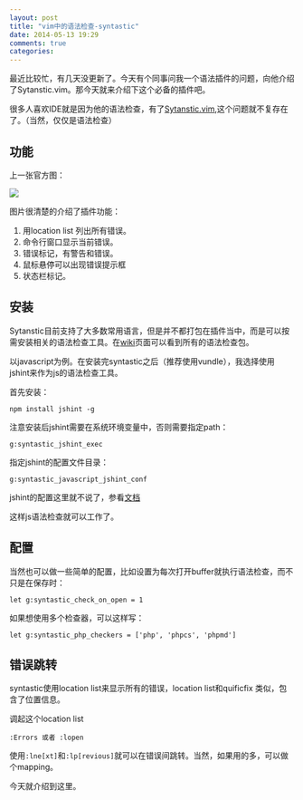 ```yaml
---
layout: post
title: "vim中的语法检查-syntastic"
date: 2014-05-13 19:29
comments: true
categories: 
---
```

最近比较忙，有几天没更新了。今天有个同事问我一个语法插件的问题，向他介绍了Sytanstic.vim。那今天就来介绍下这个必备的插件吧。

很多人喜欢IDE就是因为他的语法检查，有了[Sytanstic.vim](https://github.com/scrooloose/syntastic),这个问题就不复存在了。（当然，仅仅是语法检查）

## 功能

上一张官方图：

![](http://foocoder.qiniudn.com/blog/syntasticsyntastic.png?token=hYfsyKwhHPe-Ga-1Hypx5F8CwimEywvTI8XdNpEm:z6zQYbdezgOYcKfzok7LEkuRDkg=:eyJTIjoiZm9vY29kZXIucWluaXVkbi5jb20vYmxvZy9zeW50YXN0aWNzeW50YXN0aWMucG5nIiwiRSI6MTQwMDA2ODU2N30=)

<!--more-->

图片很清楚的介绍了插件功能：

1. 用location list 列出所有错误。
2. 命令行窗口显示当前错误。
3. 错误标记，有警告和错误。
4. 鼠标悬停可以出现错误提示框
5. 状态栏标记。

## 安装
Sytanstic目前支持了大多数常用语言，但是并不都打包在插件当中，而是可以按需安装相关的语法检查工具。在[wiki](https://github.com/scrooloose/syntastic/wiki/Syntax-Checkers)页面可以看到所有的语法检查包。

以javascript为例。在安装完syntastic之后（推荐使用vundle），我选择使用jshint来作为js的语法检查工具。

首先安装：

	npm install jshint -g
	
注意安装后jshint需要在系统环境变量中，否则需要指定path：

	g:syntastic_jshint_exec
	
指定jshint的配置文件目录：

	g:syntastic_javascript_jshint_conf
	
jshint的配置这里就不说了，参看[文档](http://jshint.com/docs/)

这样js语法检查就可以工作了。

## 配置

当然也可以做一些简单的配置，比如设置为每次打开buffer就执行语法检查，而不只是在保存时：

	let g:syntastic_check_on_open = 1
	    
如果想使用多个检查器，可以这样写：

	let g:syntastic_php_checkers = ['php', 'phpcs', 'phpmd']

## 错误跳转
syntastic使用location list来显示所有的错误，location list和quificfix 类似，包含了位置信息。

调起这个location list
	
	:Errors 或者 :lopen

使用`:lne[xt]`和`:lp[revious]`就可以在错误间跳转。当然，如果用的多，可以做个mapping。

今天就介绍到这里。
